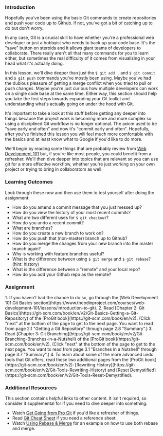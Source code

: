 ### Introduction

Hopefully you've been using the basic Git commands to create repositories and push your code up to Github.  If not, you've got a bit of catching up to do but don't worry.

In any case, Git is a crucial skill to have whether you're a professional web developer or just a hobbyist who needs to back up your code base.  It's the "save" button on steroids and it allows giant teams of developers to collaborate.  There really aren't all that many commands for you to learn either, but sometimes the real difficulty of it comes from visualizing in your head what it's actually doing.

In this lesson, we'll dive deeper than just the `$ git add .` and `$ git commit` and `$ git push` commands you've mostly been using.  Maybe you've had the dubious pleasure of getting a merge conflict when you tried to pull or push changes.  Maybe you're just curious how multiple developers can work on a single code base at the same time.  Either way, this section should help you take the first steps towards expanding your Git toolkit and understanding what's actually going on under the hood with Git.

It's important to take a look at this stuff before getting any deeper into things because the project work is becoming more and more complex so using a disciplined Git workflow is no longer optional.  The axiom used to be "save early and often" and now it's "commit early and often".  Hopefully, after you've finished this lesson you will feel much more comfortable with the basics and at least know what to Google if you'd like to do more.

We'll begin by reading some things that are probably review from [Web Development 101](https://www.theodinproject.com/courses/web-development-101/lessons/introduction-to-git) but, if you're like most people, you could benefit from a refresher. We'll then dive deeper into topics that are relevant so you can use git for a more effective workflow, whether you're just working on your own project or trying to bring in collaborators as well.


### Learning Outcomes
Look through these now and then use them to test yourself after doing the assignment:

* How do you amend a commit message that you just messed up?
* How do you view the history of your most recent commits?
* What are two different uses for `$ git checkout`?
* How do you undo a recent commit?
* What are branches?
* How do you create a new branch to work on?
* How do you push that (non-master) branch up to Github?
* How do you merge the changes from your new branch into the master branch again?
* Why is working with feature branches useful?
* What is the difference between using `$ git merge` and `$ git rebase`? (hint: history)
* What is the difference between a "remote" and your local repo?
* How do you add your Github repo as the remote?

### Assignment

<div class="lesson-content__panel" markdown="1">
  1. If you haven't had the chance to do so, go through the [Web Development 101 Git Basics section](https://www.theodinproject.com/courses/web-development-101/lessons/introduction-to-git).
  2. Read [Chapter 2: Git Basics](https://git-scm.com/book/en/v2/Git-Basics-Getting-a-Git-Repository) of the [ProGit book](https://git-scm.com/book/en/v2). (Click "next" at the bottom of the page to get to the next page. You want to read from page 2.1 "Getting a Git Repository" through page 2.8 "Summary".)
  3. Read [Chapter 3: Git Branching](https://git-scm.com/book/en/v2/Git-Branching-Branches-in-a-Nutshell) of the [ProGit book](https://git-scm.com/book/en/v2). (Click "next" at the bottom of the page to get to the next page. You want to read from page 3.1 "Branches in a Nutshell" through page 3.7 "Summary".)
  4. To learn about some of the more advanced undo tools that Git offers, read these two additional pages from the [ProGit book](https://git-scm.com/book/en/v2): [Rewriting History](https://git-scm.com/book/en/v2/Git-Tools-Rewriting-History) and [Reset Demystified](https://git-scm.com/book/en/v2/Git-Tools-Reset-Demystified).
</div>

### Additional Resources
This section contains helpful links to other content. It isn't required, so consider it supplemental for if you need to dive deeper into something.

* Watch [Get Going from Pro Git](http://git-scm.com/video/get-going) if you'd like a refresher of things.
* Read [Git Cheat Sheet](https://www.atlassian.com/git/tutorials/atlassian-git-cheatsheet) if you need a reference sheet.
* Watch [Using Rebase & Merge](https://www.youtube.com/watch?v=f1wnYdLEpgI) for an example on how to use both rebase and merge.
